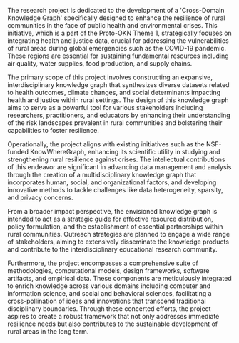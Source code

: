 The research project is dedicated to the development of a 'Cross-Domain Knowledge Graph' specifically designed to enhance the resilience of rural communities in the face of public health and environmental crises. This initiative, which is a part of the Proto-OKN Theme 1, strategically focuses on integrating health and justice data, crucial for addressing the vulnerabilities of rural areas during global emergencies such as the COVID-19 pandemic. These regions are essential for sustaining fundamental resources including air quality, water supplies, food production, and supply chains.

The primary scope of this project involves constructing an expansive, interdisciplinary knowledge graph that synthesizes diverse datasets related to health outcomes, climate changes, and social determinants impacting health and justice within rural settings. The design of this knowledge graph aims to serve as a powerful tool for various stakeholders including researchers, practitioners, and educators by enhancing their understanding of the risk landscapes prevalent in rural communities and bolstering their capabilities to foster resilience.

Operationally, the project aligns with existing initiatives such as the NSF-funded KnowWhereGraph, enhancing its scientific utility in studying and strengthening rural resilience against crises. The intellectual contributions of this endeavor are significant in advancing data management and analysis through the creation of a multidisciplinary knowledge graph that incorporates human, social, and organizational factors, and developing innovative methods to tackle challenges like data heterogeneity, sparsity, and privacy concerns.

From a broader impact perspective, the envisioned knowledge graph is intended to act as a strategic guide for effective resource distribution, policy formulation, and the establishment of essential partnerships within rural communities. Outreach strategies are planned to engage a wide range of stakeholders, aiming to extensively disseminate the knowledge products and contribute to the interdisciplinary educational research community.

Furthermore, the project encompasses a comprehensive suite of methodologies, computational models, design frameworks, software artifacts, and empirical data. These components are meticulously integrated to enrich knowledge across various domains including computer and information science, and social and behavioral sciences, facilitating a cross-pollination of ideas and innovations that transcend traditional disciplinary boundaries. Through these concerted efforts, the project aspires to create a robust framework that not only addresses immediate resilience needs but also contributes to the sustainable development of rural areas in the long term.